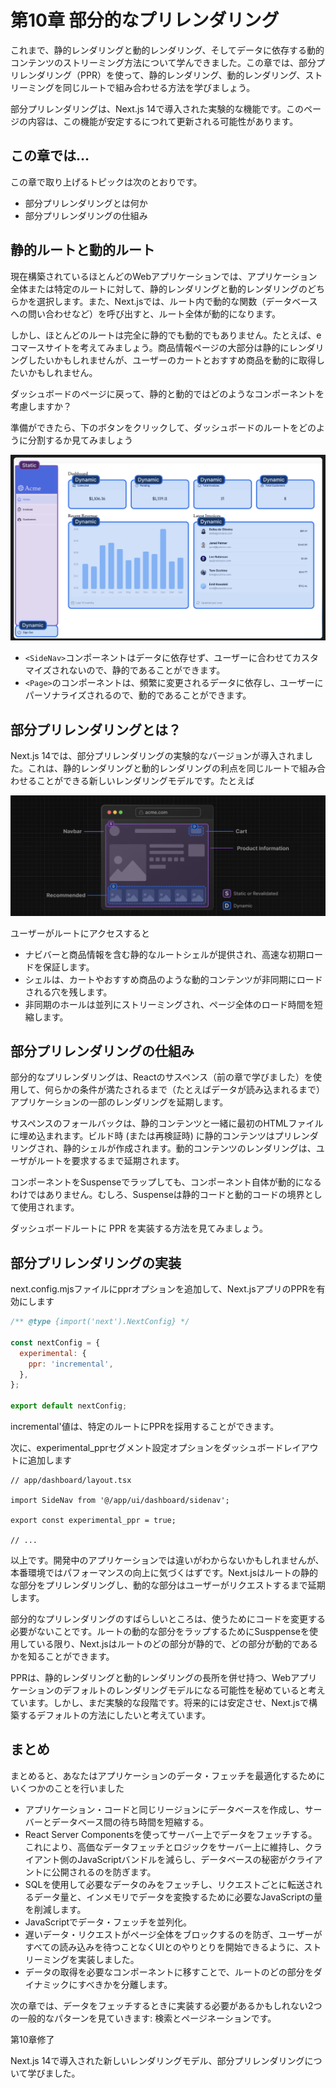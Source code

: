 # 第10章 部分的なプリレンダリング
これまで、静的レンダリングと動的レンダリング、そしてデータに依存する動的コンテンツのストリーミング方法について学んできました。この章では、部分プリレンダリング（PPR）を使って、静的レンダリング、動的レンダリング、ストリーミングを同じルートで組み合わせる方法を学びましょう。

部分プリレンダリングは、Next.js 14で導入された実験的な機能です。このページの内容は、この機能が安定するにつれて更新される可能性があります。

## この章では...

この章で取り上げるトピックは次のとおりです。

* 部分プリレンダリングとは何か
* 部分プリレンダリングの仕組み

## 静的ルートと動的ルート
現在構築されているほとんどのWebアプリケーションでは、アプリケーション全体または特定のルートに対して、静的レンダリングと動的レンダリングのどちらかを選択します。また、Next.jsでは、ルート内で動的な関数（データベースへの問い合わせなど）を呼び出すと、ルート全体が動的になります。

しかし、ほとんどのルートは完全に静的でも動的でもありません。たとえば、eコマースサイトを考えてみましょう。商品情報ページの大部分は静的にレンダリングしたいかもしれませんが、ユーザーのカートとおすすめ商品を動的に取得したいかもしれません。

ダッシュボードのページに戻って、静的と動的ではどのようなコンポーネントを考慮しますか？

準備ができたら、下のボタンをクリックして、ダッシュボードのルートをどのように分割するか見てみましょう

![ダッシュボードのルート分割](./images/image16.png)

* `<SideNav>`コンポーネントはデータに依存せず、ユーザーに合わせてカスタマイズされないので、静的であることができます。
* `<Page>`のコンポーネントは、頻繁に変更されるデータに依存し、ユーザーにパーソナライズされるので、動的であることができます。

## 部分プリレンダリングとは？
Next.js 14では、部分プリレンダリングの実験的なバージョンが導入されました。これは、静的レンダリングと動的レンダリングの利点を同じルートで組み合わせることができる新しいレンダリングモデルです。たとえば

![部分プリレンダリングの例](./images/image17.png)

ユーザーがルートにアクセスすると

* ナビバーと商品情報を含む静的なルートシェルが提供され、高速な初期ロードを保証します。
* シェルは、カートやおすすめ商品のような動的コンテンツが非同期にロードされる穴を残します。
* 非同期のホールは並列にストリーミングされ、ページ全体のロード時間を短縮します。

## 部分プリレンダリングの仕組み
部分的なプリレンダリングは、Reactのサスペンス（前の章で学びました）を使用して、何らかの条件が満たされるまで（たとえばデータが読み込まれるまで）アプリケーションの一部のレンダリングを延期します。

サスペンスのフォールバックは、静的コンテンツと一緒に最初のHTMLファイルに埋め込まれます。ビルド時 (または再検証時) に静的コンテンツはプリレンダリングされ、静的シェルが作成されます。動的コンテンツのレンダリングは、ユーザがルートを要求するまで延期されます。

コンポーネントをSuspenseでラップしても、コンポーネント自体が動的になるわけではありません。むしろ、Suspenseは静的コードと動的コードの境界として使用されます。

ダッシュボードルートに PPR を実装する方法を見てみましょう。

## 部分プリレンダリングの実装
next.config.mjsファイルにpprオプションを追加して、Next.jsアプリのPPRを有効にします

```javascript
/** @type {import('next').NextConfig} */

const nextConfig = {
  experimental: {
    ppr: 'incremental',
  },
};

export default nextConfig;
```

incremental'値は、特定のルートにPPRを採用することができます。

次に、experimental_pprセグメント設定オプションをダッシュボードレイアウトに追加します

```tsx
// app/dashboard/layout.tsx

import SideNav from '@/app/ui/dashboard/sidenav';

export const experimental_ppr = true;

// ...
```

以上です。開発中のアプリケーションでは違いがわからないかもしれませんが、本番環境ではパフォーマンスの向上に気づくはずです。Next.jsはルートの静的な部分をプリレンダリングし、動的な部分はユーザーがリクエストするまで延期します。

部分的なプリレンダリングのすばらしいところは、使うためにコードを変更する必要がないことです。ルートの動的な部分をラップするためにSusppenseを使用している限り、Next.jsはルートのどの部分が静的で、どの部分が動的であるかを知ることができます。

PPRは、静的レンダリングと動的レンダリングの長所を併せ持つ、Webアプリケーションのデフォルトのレンダリングモデルになる可能性を秘めていると考えています。しかし、まだ実験的な段階です。将来的には安定させ、Next.jsで構築するデフォルトの方法にしたいと考えています。

## まとめ
まとめると、あなたはアプリケーションのデータ・フェッチを最適化するためにいくつかのことを行いました
* アプリケーション・コードと同じリージョンにデータベースを作成し、サーバーとデータベース間の待ち時間を短縮する。
* React Server Componentsを使ってサーバー上でデータをフェッチする。これにより、高価なデータフェッチとロジックをサーバー上に維持し、クライアント側のJavaScriptバンドルを減らし、データベースの秘密がクライアントに公開されるのを防ぎます。
* SQLを使用して必要なデータのみをフェッチし、リクエストごとに転送されるデータ量と、インメモリでデータを変換するために必要なJavaScriptの量を削減します。
* JavaScriptでデータ・フェッチを並列化。
* 遅いデータ・リクエストがページ全体をブロックするのを防ぎ、ユーザーがすべての読み込みを待つことなくUIとのやりとりを開始できるように、ストリーミングを実装しました。
* データの取得を必要なコンポーネントに移すことで、ルートのどの部分をダイナミックにすべきかを分離します。

次の章では、データをフェッチするときに実装する必要があるかもしれない2つの一般的なパターンを見ていきます: 検索とページネーションです。

第10章修了

Next.js 14で導入された新しいレンダリングモデル、部分プリレンダリングについて学びました。
